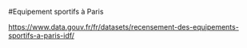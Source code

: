 #Equipement sportifs à Paris

https://www.data.gouv.fr/fr/datasets/recensement-des-equipements-sportifs-a-paris-idf/

